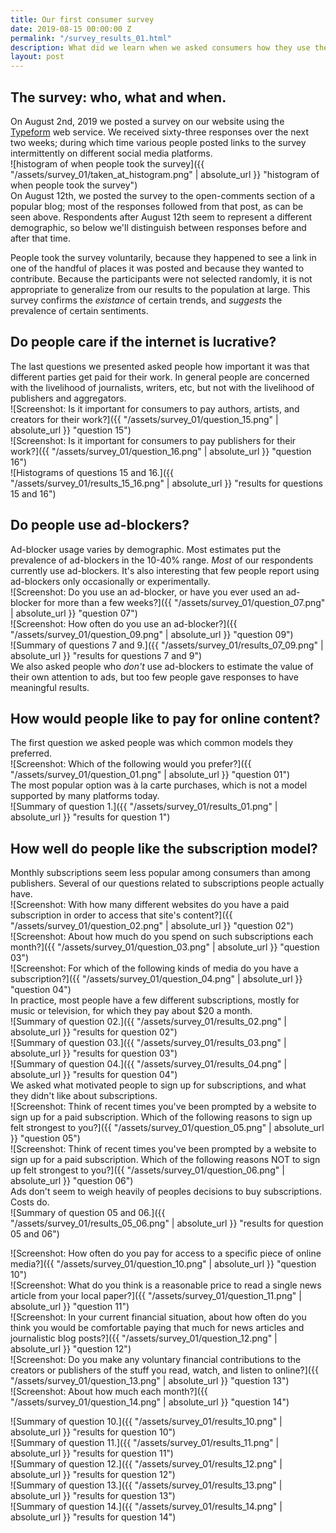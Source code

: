 ```yaml
---
title: Our first consumer survey
date: 2019-08-15 00:00:00 Z
permalink: "/survey_results_01.html"
description: What did we learn when we asked consumers how they use the internet and what they want.
layout: post
---
```


## The survey: who, what and when.

On August 2nd, 2019 we posted a survey on our website using the [Typeform](https://www.typeform.com/) web service. 
We received sixty-three responses over the next two weeks; 
during which time various people posted links to the survey intermittently on different social media platforms.  
![histogram of when people took the survey]({{ "/assets/survey_01/taken_at_histogram.png" | absolute_url }} "histogram of when people took the survey")  
On August 12th, we posted the survey to the open-comments section of a popular blog; 
most of the responses followed from that post, as can be seen above.
Respondents after August 12th seem to represent a different demographic, 
so below we'll distinguish between responses before and after that time.

People took the survey voluntarily, because they happened to see a link in one of the handful of places it was posted
and because they wanted to contribute. Because the participants were not selected randomly, it is not appropriate to
generalize from our results to the population at large. This survey confirms the _existance_ of certain trends, and
_suggests_ the prevalence of certain sentiments. 

## Do people care if the internet is lucrative?

The last questions we presented asked people how important it was that different parties get paid for their work. In
general people are concerned with the livelihood of journalists, writers, etc, but not with the livelihood of
publishers and aggregators.  
![Screenshot: Is it important for consumers to pay authors, artists, and creators for their work?]({{ "/assets/survey_01/question_15.png" | absolute_url }} "question 15")  
![Screenshot: Is it important for consumers to pay publishers for their work?]({{ "/assets/survey_01/question_16.png" | absolute_url }} "question 16")  
![Histograms of questions 15 and 16.]({{ "/assets/survey_01/results_15_16.png" | absolute_url }} "results for questions 15 and 16")  

## Do people use ad-blockers?

Ad-blocker usage varies by demographic. Most estimates put the prevalence of ad-blockers in the 10-40% range. _Most_ of
our respondents currently use ad-blockers. It's also interesting that few people report using ad-blockers only
occasionally or experimentally.  
![Screenshot: Do you use an ad-blocker, or have you ever used an ad-blocker for more than a few weeks?]({{ "/assets/survey_01/question_07.png" | absolute_url }} "question 07")  
![Screenshot: How often do you use an ad-blocker?]({{ "/assets/survey_01/question_09.png" | absolute_url }} "question 09")  
![Summary of questions 7 and 9.]({{ "/assets/survey_01/results_07_09.png" | absolute_url }} "results for questions 7 and 9")  
We also asked people who _don't_ use ad-blockers to estimate the value of their own attention to ads, but too few people gave responses to have
meaningful results.

## How would people like to pay for online content?

The first question we asked people was which common models they preferred.  
![Screenshot: Which of the following would you prefer?]({{ "/assets/survey_01/question_01.png" | absolute_url }} "question 01")  
The most popular option was à la carte purchases, which is not a model supported by many platforms today.  
![Summary of question 1.]({{ "/assets/survey_01/results_01.png" | absolute_url }} "results for question 1")  

## How well do people like the subscription model?

Monthly subscriptions seem less popular among consumers than among publishers. 
Several of our questions related to subscriptions people actually have.  
![Screenshot: With how many different websites do you have a paid subscription in order to access that site's content?]({{ "/assets/survey_01/question_02.png" | absolute_url }} "question 02")  
![Screenshot: About how much do you spend on such subscriptions each month?]({{ "/assets/survey_01/question_03.png" | absolute_url }} "question 03")  
![Screenshot: For which of the following kinds of media do you have a subscription?]({{ "/assets/survey_01/question_04.png" | absolute_url }} "question 04")  
In practice, most people have a few different subscriptions, mostly for music or television, for which they pay about \$20 a month.  
![Summary of question 02.]({{ "/assets/survey_01/results_02.png" | absolute_url }} "results for question 02")  
![Summary of question 03.]({{ "/assets/survey_01/results_03.png" | absolute_url }} "results for question 03")  
![Summary of question 04.]({{ "/assets/survey_01/results_04.png" | absolute_url }} "results for question 04")  
We asked what motivated people to sign up for subscriptions, and what they didn't like about subscriptions.  
![Screenshot: Think of recent times you've been prompted by a website to sign up for a paid subscription. Which of the following reasons to sign up felt strongest to you?]({{ "/assets/survey_01/question_05.png" | absolute_url }} "question 05")  
![Screenshot: Think of recent times you've been prompted by a website to sign up for a paid subscription. Which of the following reasons NOT to sign up felt strongest to you?]({{ "/assets/survey_01/question_06.png" | absolute_url }} "question 06")  
Ads don't seem to weigh heavily of peoples decisions to buy subscriptions. Costs do.  
![Summary of question 05 and 06.]({{ "/assets/survey_01/results_05_06.png" | absolute_url }} "results for question 05 and 06")  

![Screenshot: How often do you pay for access to a specific piece of online media?]({{ "/assets/survey_01/question_10.png" | absolute_url }} "question 10")  
![Screenshot: What do you think is a reasonable price to read a single news article from your local paper?]({{ "/assets/survey_01/question_11.png" | absolute_url }} "question 11")  
![Screenshot: In your current financial situation, about how often do you think you would be comfortable paying that much for news articles and journalistic blog posts?]({{ "/assets/survey_01/question_12.png" | absolute_url }} "question 12")  
![Screenshot: Do you make any voluntary financial contributions to the creators or publishers of the stuff you read, watch, and listen to online?]({{ "/assets/survey_01/question_13.png" | absolute_url }} "question 13")  
![Screenshot: About how much each month?]({{ "/assets/survey_01/question_14.png" | absolute_url }} "question 14")  

![Summary of question 10.]({{ "/assets/survey_01/results_10.png" | absolute_url }} "results for question 10")  
![Summary of question 11.]({{ "/assets/survey_01/results_11.png" | absolute_url }} "results for question 11")  
![Summary of question 12.]({{ "/assets/survey_01/results_12.png" | absolute_url }} "results for question 12")  
![Summary of question 13.]({{ "/assets/survey_01/results_13.png" | absolute_url }} "results for question 13")  
![Summary of question 14.]({{ "/assets/survey_01/results_14.png" | absolute_url }} "results for question 14")  
